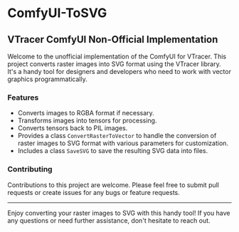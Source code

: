# ComfyUI-ToSVG

## VTracer ComfyUI Non-Official Implementation

Welcome to the unofficial implementation of the ComfyUI for VTracer. This project converts raster images into SVG format using the VTracer library. It's a handy tool for designers and developers who need to work with vector graphics programmatically.

### Features

- Converts images to RGBA format if necessary.
- Transforms images into tensors for processing.
- Converts tensors back to PIL images.
- Provides a class `ConvertRasterToVector` to handle the conversion of raster images to SVG format with various parameters for customization.
- Includes a class `SaveSVG` to save the resulting SVG data into files.

### Contributing

Contributions to this project are welcome. Please feel free to submit pull requests or create issues for any bugs or feature requests.

---

Enjoy converting your raster images to SVG with this handy tool! If you have any questions or need further assistance, don't hesitate to reach out.
